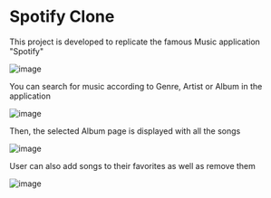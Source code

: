 # Spotify Clone

This project is developed to replicate the famous Music application "Spotify"

![image](https://user-images.githubusercontent.com/100945354/192276889-c439b008-6a75-4ba6-9792-6fd5285375dc.png)

You can search for music according to Genre, Artist or Album in the application

![image](https://user-images.githubusercontent.com/100945354/192280355-f3d9ea2c-d0f2-4fb7-82e6-f4192d473363.png)

Then, the selected Album page is displayed with all the songs

![image](https://user-images.githubusercontent.com/100945354/192281098-5a5ccbe3-7312-4769-b5d1-17ddd694d5d2.png)

User can also add songs to their favorites as well as remove them

![image](https://user-images.githubusercontent.com/100945354/192281632-cd6748c6-b823-4a9e-806f-a1a95e512677.png)
